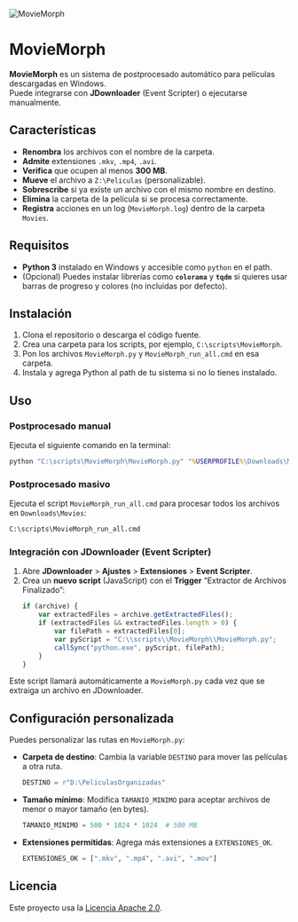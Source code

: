 
![MovieMorph](https://github.com/user-attachments/assets/f868bebf-e716-4a43-a9b0-0c88688e81b7)

# MovieMorph

**MovieMorph** es un sistema de postprocesado automático para películas descargadas en Windows.  
Puede integrarse con **JDownloader** (Event Scripter) o ejecutarse manualmente.

## Características

- **Renombra** los archivos con el nombre de la carpeta.
- **Admite** extensiones `.mkv`, `.mp4`, `.avi`.
- **Verifica** que ocupen al menos **300 MB**.
- **Mueve** el archivo a `Z:\Peliculas` (personalizable).
- **Sobrescribe** si ya existe un archivo con el mismo nombre en destino.
- **Elimina** la carpeta de la película si se procesa correctamente.
- **Registra** acciones en un log (`MovieMorph.log`) dentro de la carpeta `Movies`.

## Requisitos

- **Python 3** instalado en Windows y accesible como `python` en el path.
- (Opcional) Puedes instalar librerías como **`colorama`** y **`tqdm`** si quieres usar barras de progreso y colores (no incluidas por defecto).

## Instalación

1. Clona el repositorio o descarga el código fuente.
2. Crea una carpeta para los scripts, por ejemplo, `C:\scripts\MovieMorph`.
3. Pon los archivos `MovieMorph.py` y `MovieMorph_run_all.cmd` en esa carpeta.
4. Instala y agrega Python al path de tu sistema si no lo tienes instalado.

## Uso

### Postprocesado manual
Ejecuta el siguiente comando en la terminal:
```cmd
python "C:\scripts\MovieMorph\MovieMorph.py" "%USERPROFILE%\Downloads\Movies\CarpetaDePelicula\archivo.mkv"
```

### Postprocesado masivo
Ejecuta el script `MovieMorph_run_all.cmd` para procesar todos los archivos en `Downloads\Movies`:
```cmd
C:\scripts\MovieMorph_run_all.cmd
```

### Integración con JDownloader (Event Scripter)

1. Abre **JDownloader** > **Ajustes** > **Extensiones** > **Event Scripter**.
2. Crea un **nuevo script** (JavaScript) con el **Trigger** “Extractor de Archivos Finalizado”:
   ```javascript
   if (archive) {
       var extractedFiles = archive.getExtractedFiles();
       if (extractedFiles && extractedFiles.length > 0) {
           var filePath = extractedFiles[0];
           var pyScript = "C:\\scripts\\MovieMorph\\MovieMorph.py";
           callSync("python.exe", pyScript, filePath);
       }
   }
   ```

Este script llamará automáticamente a `MovieMorph.py` cada vez que se extraiga un archivo en JDownloader.

## Configuración personalizada

Puedes personalizar las rutas en `MovieMorph.py`:

- **Carpeta de destino**:
  Cambia la variable `DESTINO` para mover las películas a otra ruta.
  ```python
  DESTINO = r"D:\PeliculasOrganizadas"
  ```

- **Tamaño mínimo**:
  Modifica `TAMANIO_MINIMO` para aceptar archivos de menor o mayor tamaño (en bytes).
  ```python
  TAMANIO_MINIMO = 500 * 1024 * 1024  # 500 MB
  ```

- **Extensiones permitidas**:
  Agrega más extensiones a `EXTENSIONES_OK`.
  ```python
  EXTENSIONES_OK = [".mkv", ".mp4", ".avi", ".mov"]
  ```

## Licencia

Este proyecto usa la [Licencia Apache 2.0](LICENSE).
